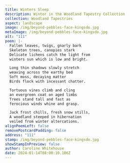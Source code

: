 ```yaml
---
title: Winters Sleep
description: Winter in the Woodland Tapestry Collection
collection: Woodland Tapestries
aspect: landscape
image: /img/beyond-pebbles-face-kingsdo.jpg
metaImage: /img/beyond-pebbles-face-kingsdo.jpg
alt: "111"
poem: |-
  Fallen leaves, twigs, gnarly bark
  Skeleton trees, canopies stark
  Delicate lichens catch the light from  
  winters sun which is low and bright.

  Long thin shadows slowly stretch  
  weaving across the earthy bed 
  Soft moss, decaying matter
  Birds flock with incessant chatter.

  Tortuous vines climb and cling 
  an evergreen coat on aged limbs
  Trees stand tall and fast as
  ferocious winds whine and grasp.

  Jack frost chills, fresh snow stills,
  A woodland steeped in hibernation 
  veiled from winter altercations.
alignPoemLeft: false
removePostcardPadding: false
address: "111"
stamp: /img/beyond-pebbles-face-kingsdo.jpg
showStampInPreview: false
author: Caroline Whitehouse
date: 2024-01-14T08:00:10.106Z
---
```

